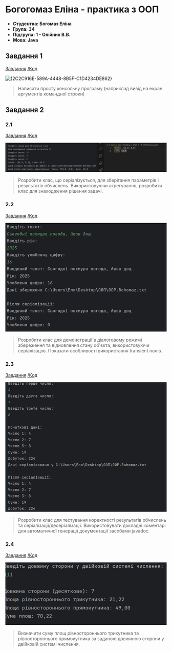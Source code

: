 # Богогомаз Еліна - практика з ООП
- **Студентка: Богомаз Еліна**
- **Група: 34**
- **Підгрупа: 1 - Олійник В.В.**
- **Мова: Java**
## Завдання 1
[Завдання](https://github.com/ElinaBohomaz/OOP.Bohomaz/blob/main/OOP/src/task1/Readme.md) 
[/Код](https://github.com/ElinaBohomaz/OOP.Bohomaz/blob/main/OOP/src/task1/Main.java)

![{2C2C916E-589A-4448-8B5F-C1D4234DE862}](https://github.com/user-attachments/assets/0189cdb5-a342-487f-893f-07bae5642706)
> Написати просту консольну програму (наприклад вивід на екран аргументів командної строки)

## Завдання 2
### 2.1
[Завдання](https://github.com/ElinaBohomaz/OOP.Bohomaz/blob/main/OOP/src/task2/readme.md) 
[/Код](https://github.com/ElinaBohomaz/OOP.Bohomaz/blob/main/OOP/src/task2/Main1.java)

![img.png](img.png)
> Розробити клас, що серіалізується, для зберігання параметрів і результатів обчислень. Використовуючи агрегування, розробити клас для знаходження рішення задачі.

### 2.2
[Завдання](https://github.com/ElinaBohomaz/OOP.Bohomaz/blob/main/OOP/src/task2/readme.md)
[/Код](https://github.com/ElinaBohomaz/OOP.Bohomaz/blob/main/OOP/src/task2/Main2.java)

![img_2.png](img_2.png)
> Розробити клас для демонстрації в діалоговому режимі збереження та відновлення стану об'єкта, використовуючи серіалізацію. Показати особливості використання transient полів.

### 2.3
[Завдання](https://github.com/ElinaBohomaz/OOP.Bohomaz/blob/main/OOP/src/task2/readme.md)
[/Код](https://github.com/ElinaBohomaz/OOP.Bohomaz/blob/main/OOP/src/task2/Main3.java)

![img_3.png](img_3.png)
> Розробити клас для тестування коректності результатів обчислень та серіалізації/десеріалізації. Використовувати докладні коментарі для автоматичної генерації документації засобами javadoc.

### 2.4
[Завдання](https://github.com/ElinaBohomaz/OOP.Bohomaz/blob/main/OOP/src/task2/readme.md)
[/Код](https://github.com/ElinaBohomaz/OOP.Bohomaz/blob/main/OOP/src/task2/Main4.java)

![img_4.png](img_4.png)
> Визначити суму площ рівностороннього трикутника та рівностороннього прямокутника за заданою довжиною сторони у двійковій системі числення.